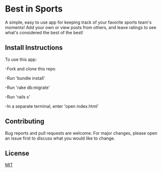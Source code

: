 # Best in Sports

A simple, easy to use app for keeping track of your favorite sports team's moments!  Add your own or view posts from others, and leave ratings to see what's considered the best of the best!


## Install Instructions

To use this app:

  -Fork and clone this repo

  -Run 'bundle install'

  -Run 'rake db:migrate'

  -Run 'rails s'

  -In a separate terminal, enter 'open index.html'



## Contributing

Bug reports and pull requests are welcome. For major changes, please open an issue first to discuss what you would like to change.


## License

[MIT](https://opensource.org/licenses/MIT)



